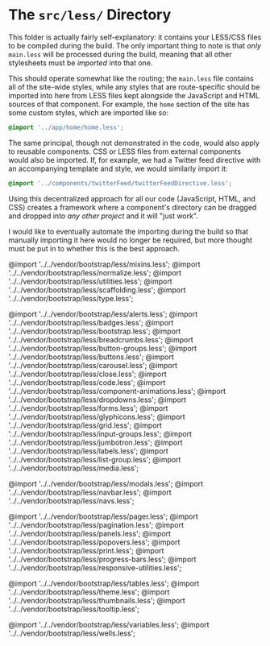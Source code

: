 # The `src/less/` Directory

This folder is actually fairly self-explanatory: it contains your LESS/CSS files to be compiled during the build. 
The only important thing to note is that *only* `main.less` will be processed during the build, meaning that all
other stylesheets must be *imported* into that one.

This should operate somewhat like the routing; the `main.less` file contains all of the site-wide styles, while
any styles that are route-specific should be imported into here from LESS files kept alongside the JavaScript
and HTML sources of that component. For example, the `home` section of the site has some custom styles, which
are imported like so:

```css
@import '../app/home/home.less';
```

The same principal, though not demonstrated in the code, would also apply to reusable components. CSS or LESS
files from external components would also be imported. If, for example, we had a Twitter feed directive with
an accompanying template and style, we would similarly import it:

```css
@import '../components/twitterFeed/twitterFeedDirective.less';
```

Using this decentralized approach for all our code (JavaScript, HTML, and CSS) creates a framework where a
component's directory can be dragged and dropped into *any other project* and it will "just work".

I would like to eventually automate the importing during the build so that manually importing it here would no
longer be required, but more thought must be put in to whether this is the best approach.

@import '../../vendor/bootstrap/less/mixins.less';
@import '../../vendor/bootstrap/less/normalize.less';
@import '../../vendor/bootstrap/less/utilities.less';
@import '../../vendor/bootstrap/less/scaffolding.less';
@import '../../vendor/bootstrap/less/type.less';


@import '../../vendor/bootstrap/less/alerts.less';
@import '../../vendor/bootstrap/less/badges.less';
@import '../../vendor/bootstrap/less/bootstrap.less';
@import '../../vendor/bootstrap/less/breadcrumbs.less';
@import '../../vendor/bootstrap/less/button-groups.less';
@import '../../vendor/bootstrap/less/buttons.less';
@import '../../vendor/bootstrap/less/carousel.less';
@import '../../vendor/bootstrap/less/close.less';
@import '../../vendor/bootstrap/less/code.less';
@import '../../vendor/bootstrap/less/component-animations.less';
@import '../../vendor/bootstrap/less/dropdowns.less';
@import '../../vendor/bootstrap/less/forms.less';
@import '../../vendor/bootstrap/less/glyphicons.less';
@import '../../vendor/bootstrap/less/grid.less';
@import '../../vendor/bootstrap/less/input-groups.less';
@import '../../vendor/bootstrap/less/jumbotron.less';
@import '../../vendor/bootstrap/less/labels.less';
@import '../../vendor/bootstrap/less/list-group.less';
@import '../../vendor/bootstrap/less/media.less';

@import '../../vendor/bootstrap/less/modals.less';
@import '../../vendor/bootstrap/less/navbar.less';
@import '../../vendor/bootstrap/less/navs.less';

@import '../../vendor/bootstrap/less/pager.less';
@import '../../vendor/bootstrap/less/pagination.less';
@import '../../vendor/bootstrap/less/panels.less';
@import '../../vendor/bootstrap/less/popovers.less';
@import '../../vendor/bootstrap/less/print.less';
@import '../../vendor/bootstrap/less/progress-bars.less';
@import '../../vendor/bootstrap/less/responsive-utilities.less';

@import '../../vendor/bootstrap/less/tables.less';
@import '../../vendor/bootstrap/less/theme.less';
@import '../../vendor/bootstrap/less/thumbnails.less';
@import '../../vendor/bootstrap/less/tooltip.less';


@import '../../vendor/bootstrap/less/variables.less';
@import '../../vendor/bootstrap/less/wells.less';